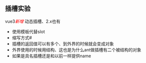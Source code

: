 ## 插槽实验

<div>vue3<i style='color:red'>新增</i> 动态插槽、2.x也有</div>
<ul>
    <li>使用模板代替slot</li>
    <li>缩写方式#</li>
    <li>插槽的返回值可以有多个、到外界的时候就会变成对象</li>
    <li>外界使用的时候用结构、这也是为什么ant做插槽有二个被结构的对象</li>
    <li>如果是具名插槽还是和以前一样提供name</li>
</ul>
